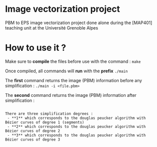 # Image vectorization project
PBM to EPS image vectorization project done alone during the [MAP401] teaching unit at the Université Grenoble Alpes
 
# How to use it ?
Make sure to **compile** the files before use with the command  : ```make```

Once compiled, all commands will **run** with the **prefix** ```./main```

The **first** command returns the image (PBM) information before any simplification :
```./main -i <file.pbm>```

The **second** command returns the image (PBM) information after simplification :
```./main -ia <file.pbm> <threshold distance> <simplification degree>

There are three simplification degrees :
 - **1** which corresponds to the douglas peucker algorithm with Bézier curves of degree 1 (segments)
 - **2** which corresponds to the douglas peucker algorithm with Bézier curves of degree 2
 - **3** which corresponds to the douglas peucker algorithm with Bézier curves of degree 3 
```

